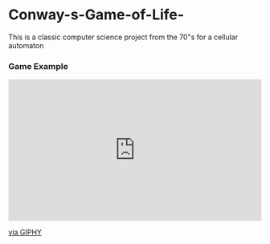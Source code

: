 # Conway-s-Game-of-Life-
This is a classic computer science project from the 70"s for a cellular automaton 


### Game Example
<div style="width:100%;height:0;padding-bottom:56%;position:relative;"><iframe src="https://giphy.com/embed/r0tJBF2WCIqaqMjFFZ" width="100%" height="100%" style="position:absolute" frameBorder="0" class="giphy-embed" allowFullScreen></iframe></div><p><a href="https://giphy.com/gifs/r0tJBF2WCIqaqMjFFZ">via GIPHY</a></p>
